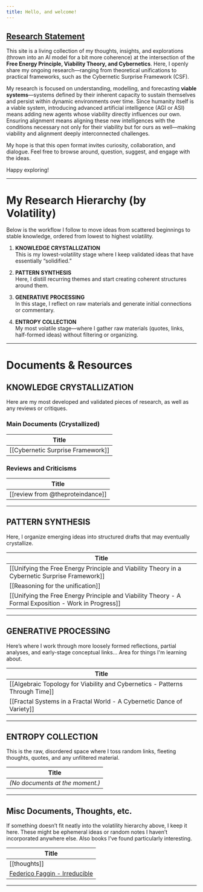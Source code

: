 ```yaml
---
title: Hello, and welcome!
---
```

[Research Statement](https://github.com/3lemenoP/Research) 
---

This site is a living collection of my thoughts, insights, and explorations (thrown into an AI model for a bit more coherence) at the intersection of the **Free Energy Principle, Viability Theory, and Cybernetics**. Here, I openly share my ongoing research—ranging from theoretical unifications to practical frameworks, such as the Cybernetic Surprise Framework (CSF).

My research is focused on understanding, modelling, and forecasting **viable systems**—systems defined by their inherent capacity to sustain themselves and persist within dynamic environments over time. Since humanity itself is a viable system, introducing advanced artificial intelligence (AGI or ASI) means adding new agents whose viability directly influences our own. Ensuring alignment means aligning these new intelligences with the conditions necessary not only for their viability but for ours as well—making viability and alignment deeply interconnected challenges.

My hope is that this open format invites curiosity, collaboration, and dialogue. Feel free to browse around, question, suggest, and engage with the ideas.

Happy exploring!

---

# My Research Hierarchy (by Volatility)

Below is the workflow I follow to move ideas from scattered beginnings to stable knowledge, ordered from lowest to highest volatility.

1. **KNOWLEDGE CRYSTALLIZATION**  
   This is my lowest-volatility stage where I keep validated ideas that have essentially “solidified.”  

2. **PATTERN SYNTHESIS**  
   Here, I distill recurring themes and start creating coherent structures around them.

3. **GENERATIVE PROCESSING**  
   In this stage, I reflect on raw materials and generate initial connections or commentary.

4. **ENTROPY COLLECTION**  
   My most volatile stage—where I gather raw materials (quotes, links, half-formed ideas) without filtering or organizing.

---

# Documents & Resources

## KNOWLEDGE CRYSTALLIZATION
Here are my most developed and validated pieces of research, as well as any reviews or critiques.

### Main Documents (Crystallized)

| Title                             |
| --------------------------------- |
| [[Cybernetic Surprise Framework]] |

### Reviews and Criticisms

| Title                            |
| -------------------------------- |
| [[review from @theproteindance]] |

---

## PATTERN SYNTHESIS
Here, I organize emerging ideas into structured drafts that may eventually crystallize.

| Title                                                                                                |
| ---------------------------------------------------------------------------------------------------- |
| [[Unifying the Free Energy Principle and Viability Theory in a Cybernetic Surprise Framework]]       |
| [[Reasoning for the unification]]                                                                    |
| [[Unifying the Free Energy Principle and Viability Theory - A Formal Exposition - Work in Progress]] |

---

## GENERATIVE PROCESSING
Here’s where I work through more loosely formed reflections, partial analyses, and early-stage conceptual links... Area for things I'm learning about. 

| Title                                                                        |
| ---------------------------------------------------------------------------- |
| [[Algebraic Topology for Viability and Cybernetics - Patterns Through Time]] |
| [[Fractal Systems in a Fractal World - A Cybernetic Dance of Variety]]       |

---

## ENTROPY COLLECTION
This is the raw, disordered space where I toss random links, fleeting thoughts, quotes, and any unfiltered material.

| Title                               |
|-------------------------------------|
| *(No documents at the moment.)*     |

---

## Misc Documents, Thoughts, etc.
If something doesn’t fit neatly into the volatility hierarchy above, I keep it here. These might be ephemeral ideas or random notes I haven’t incorporated anywhere else. Also books I've found particularly interesting. 

| Title                                                                                                                                           |
| ----------------------------------------------------------------------------------------------------------------------------------------------- |
| [[thoughts]]                                                                                                                                    |
| [Federico Faggin - Irreducible](https://books.google.co.uk/books/about/Irreducible.html?id=LTsFEQAAQBAJ&source=kp_book_description&redir_esc=y) |

---

